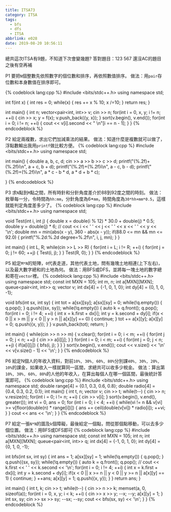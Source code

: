 ```yaml
---
title: ITSA73
category: ITSA
tags:
  - bfs
  - dfs
  - ITSA
abbrlink: e028
date: 2019-08-20 10:56:11
---
```

總共這次ITSA有9題，不知道下次會變幾題?
答對題目：123 567
還沒AC的題目之後有空再補

P1
要把`N`個整數先依照數字的個位數和排序，再依照數值排序。
做法：用`pair`存位數和本身數值在排序即可。

{% codeblock lang:cpp %}
#include <bits/stdc++.h>
using namespace std;

int f(int x)
{
    int res = 0;
    while(x)
    {
        res += x % 10;
        x /=10;
    }
    return res;
}

int main()
{
    int n;
    vector<pair<int, int>> v;
    cin >> n;
    for(int i = 0, x, y; i != n; ++i)
    {
        cin >> x;
        y = f(x);
        v.push_back({y, x});
    }
    sort(v.begin(), v.end());
    for(int i = 0; i != n; ++i)
    {
        cout << v[i].second << " \n"[i == n - 1];
    }
}
{% endcodeblock %}

P2
給定兩複數，求出它們加減乘法的結果。
做法：知道什麼是複數就可以做了，浮點數輸出我用`printf`做比較方便。
{% codeblock lang:cpp %}
#include <bits/stdc++.h>
using namespace std;

int main()
{
    double a, b, c, d;
    cin >> a >> b >> c >> d;
    printf("(%.2f)+(%.2f)i\n", a + c, b + d);
    printf("(%.2f)+(%.2f)i\n", a - c, b - d);
    printf("(%.2f)+(%.2f)i\n", a * c - b * d, a * d + b * c);
    
}
{% endcodeblock %}

P3
求`N`點到`M`點之間，所有時針和分針角度差介於88到92度之間的時刻。
做法：枚舉每一分，令時間為`hh:mm`，分針角度為6*`mm`，時間角度為`30*hh+mm*0.5`，這樣就能判定角度差多少了。
{% codeblock lang:cpp %}
#include <bits/stdc++.h>
using namespace std;

void Test(int i, int j)
{
    double x = double(i % 12) * 30.0 + double(j) * 0.5;
    double y = double(j) * 6;
    // cout << i << ' ' << j << ' ' << x << ' ' << y << '\n';
    double mn = min(abs(x - y), 360 - abs(x - y));
    if(88.0 <= mn && mn <= 92.0)
    {
        printf("%.2d:%.2d degree=%.2f\n", i, j, mn);
    }
}

int main()
{
    int L, R;
    while(cin >> L >> R)
    {
        for(int i = L; i != R; ++i)
        {
            for(int j = 0; j != 60; ++j)
            {
                Test(i, j);
            }
        }
        Test(R, 0);
    }
}
{% endcodeblock %}

P5
給定`M*N`的矩陣，`0`代表走道，其他代表土地，問有幾塊土地相連(上下左右)，以及最大數字總和的土地為何。
做法：用BFS或DFS，並將每一塊土地的數字總和寄在`vector`裡。
{% codeblock lang:cpp %}
#include <bits/stdc++.h>
using namespace std;
const int MXN = 105;
int m, n;
int a[MXN][MXN];
queue<pair<int, int>> q;
vector<int> v;
int dx[4] = {-1, 0, 1, 0};
int dy[4] = {0, 1, 0, -1};

void bfs(int sx, int sy)
{
    int tot = a[sx][sy]; a[sx][sy] = 0;
    while(!q.empty())
    {
        q.pop();
    }
    q.push({sx, sy});
    while(!q.empty())
    {
        auto k = q.front(); q.pop();
        for(int i = 0; i != 4; ++i)
        {
            int x = k.first + dx[i];
            int y = k.second + dy[i];
            if(x < 0 || x > m || y < 0 || y > n || a[x][y] == 0)
            {
                continue;
            }
            tot += a[x][y];
            a[x][y] = 0;
            q.push({x, y});
        }
    }
    v.push_back(tot);
    return;
}

int main()
{
    while(cin >> n >> m)
    {
        v.clear();
        for(int i = 0; i < m; ++i)
        {
            for(int j = 0; j < n; ++j)
            {
                cin >> a[i][j];
            }
        }
        for(int i = 0; i < m; ++i)
        {
            for(int j = 0; j < n; ++j)
            {
                if(a[i][j])
                {
                    bfs(i, j);
                }
            }
        }
        sort(v.begin(), v.end());
        cout << v.size() << '\n' << v[v.size() - 1] << '\n'; 
    }
}
{% endcodeblock %}

P6
給定N個人的年收入資料，對前`10%, 30%, 60%, 80%`分別課`40%, 30%, 20%, 10%`的課金，如果收入一樣就算同一區間，求總共可以收多少稅金。
做法：算出第`10%, 30%, 60%, 80%`的人他的年收入，在算出每個人在哪一個區間，最後統計答案即可。
{% codeblock lang:cpp %}
#include <bits/stdc++.h>
using namespace std;
double range[4] = {0.1, 0.3, 0.6, 0.8};
double radio[4] = {0.4, 0.3, 0.2, 0.1};
int main()
{
    int t, n;
    vector<int> v;
    cin >> t;
    while(t--)
    {
        cin >> n;
        v.resize(n);
        for(int i = 0; i != n; ++i)
        {
            cin >> v[i];
        }
        sort(v.begin(), v.end(), greater<int>());
        int vi = 0, ans = 0;
        for (int i = 0; i < 4; ++i)
        {
            while(vi != n && v[vi] >= v[floor(double(n) * range[i])])
            {
                ans += ceil(double(v[vi]) * radio[i]);
                ++vi;
            }
        }
        cout << ans << '\n';
    }
}
{% endcodeblock %}

P7
給定一張`N*N`的圖及`k`個障礙，最後給定一個點，問從那個點移動，可以去多少個位置。
做法：用BFS或DFS即可
{% codeblock lang:cpp %}
#include <bits/stdc++.h>
using namespace std;
const int MXN = 105;
int n;
int a[MXN][MXN];
queue<pair<int, int>> q;
int dx[4] = {-1, 0, 1, 0};
int dy[4] = {0, 1, 0, -1};

int bfs(int sx, int sy)
{
    int ans = 1; a[sx][sy] = 1;
    while(!q.empty())
    {
        q.pop();
    }
    q.push({sx, sy});
    while(!q.empty())
    {
        auto k = q.front(); q.pop();
        // cout << k.first << ' ' << k.second << '\n';
        for(int i = 0; i != 4; ++i)
        {
            int x = k.first + dx[i];
            int y = k.second + dy[i];
            if(x < 0 || x >= n || y < 0 || y >= n || a[x][y] == 1)
            {
                continue;
            }
            ++ans;
            a[x][y] = 1;
            q.push({x, y});
        }
    }
    return ans;
}

int main()
{
    int t, k;
    cin >> t;
    while(t--)
    {
        cin >> n >> k;
        memset(a, 0, sizeof(a));
        for(int i = 0, x, y; i < k; ++i)
        {
            cin >> x >> y;
            --x; --y;
            a[x][y] = 1;
        }
        int sx, sy;
        cin >> sx >> sy;
        --sx; --sy;
        cout << bfs(sx, sy) << '\n'; 
    }
}
{% endcodeblock %}